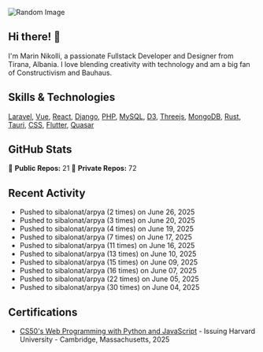 ![Random Image](assets/4.png)
## Hi there! 👋

I'm Marin Nikolli, a passionate Fullstack Developer and Designer from Tirana, Albania. I love blending creativity with technology and am a big fan of Constructivism and Bauhaus.

## Skills & Technologies

[Laravel](https://laravel.com/), [Vue](https://vuejs.org/), [React](https://react.dev/), [Django](https://www.djangoproject.com/), [PHP](https://www.php.net/), [MySQL](https://www.mysql.com/), [D3](https://d3js.org/), [Threejs](https://threejs.org/), [MongoDB](https://www.mongodb.com/?msockid=18f41f88c021681c2a650aaac1546995), [Rust](https://www.rust-lang.org/), [Tauri](https://tauri.app/), [CSS](https://css3.com/), [Flutter](https://flutter.dev/), [Quasar](https://quasar.dev/)

## GitHub Stats

🌟 **Public Repos:** 21
🌟 **Private Repos:** 72  

## Recent Activity
- Pushed to sibalonat/arpya (2 times) on June 26, 2025
- Pushed to sibalonat/arpya (3 times) on June 20, 2025
- Pushed to sibalonat/arpya (4 times) on June 19, 2025
- Pushed to sibalonat/arpya (7 times) on June 17, 2025
- Pushed to sibalonat/arpya (11 times) on June 16, 2025
- Pushed to sibalonat/arpya (13 times) on June 10, 2025
- Pushed to sibalonat/arpya (15 times) on June 09, 2025
- Pushed to sibalonat/arpya (16 times) on June 07, 2025
- Pushed to sibalonat/arpya (22 times) on June 05, 2025
- Pushed to sibalonat/arpya (30 times) on June 04, 2025



## Certifications

- [CS50's Web Programming with
Python and JavaScript](https://certificates.cs50.io/faf4470c-c773-489d-bc3e-b0086a8a5404.pdf?size=letter) - Issuing Harvard University - Cambridge, Massachusetts, 2025
